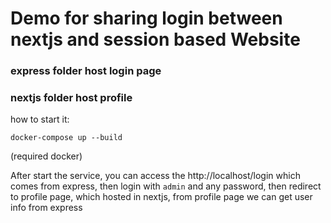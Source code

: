 # Demo for sharing login between nextjs and session based Website


### express folder host login page

### nextjs folder host profile

how to start it:
```shell
docker-compose up --build
```
(required docker)

After start the service, you can access the http://localhost/login which comes from express, then login with `admin` and any password, then redirect to profile page, which hosted in nextjs, from profile page we can get user info from express